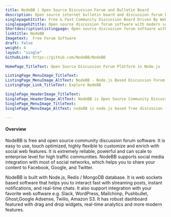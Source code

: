 ```yaml
---
title: NodeBB | Open Source Discussion Forum and Bulletin Board
description: Open source internet bulletin board and discussion forum building software featured with streaming posts, instant notifications, and real-time chat.
singlepageh1title: Free & Fast Community Discussion Board Driven By Web Sockets
singlepageh2title: Open source discussion forum software with modern social web features for building communities. Promote product brand and create awareness by engaging audience.
Shortdescriptionlistingpage: Open source discussion forum software with modern social web features for building communities.
linktitle: NodeBB
Imagetext:  Free Forum Software
draft: false
weight: 4
layout: "single"
GithubLink: https://github.com/NodeBB/NodeBB

HomePage_TitleText: Open Source Discussion Forum Platform in Node.js

ListingPage_MenuImage_TitleText: 
ListingPage_MenuImage_AltText: NodeBB - Node.js Based Discussion Forum with Streaming Posts
ListingPage_Link_TitleText: Explore NodeBB

SinglePage_HeaderImage_TitleText: 
SinglePage_HeaderImage_AltText: NodeBB is Open Source Community Discussion Board Software
SinglePage_MenuImage_TitleText: 
SinglePage_MenuImage_AltText: nodeBB is node.js based free discussion forum software

---
```


#### Overview

NodeBB is free and open source community discussion forum software. It is easy to use, touch optimized, highly flexible to customize and enrich with social web features. It is extremely reliable, powerful and can scale to enterprise level for high traffic communities. NodeBB supports social media integration with most of social networks, which helps you to share your content to Facebook, Google, and Twitter.

NodeBB is built with Node.js, Redis / MongoDB database. It is web sockets based software that helps you to interact fast with streaming posts, instant notifications, and real-time chats. It also support integration with your favorite web software e.g. Slack, WordPress, Mailchimp, Pushbullet, Ghost,Google Adsense, Twilio, Amazon S3. It has robust dashboard featured with drag and drop widgets, real-time analytics and more modern features.